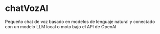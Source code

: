 # chatVozAI
Pequeño chat de voz basado en modelos de lenguaje natural y conectado con un modelo LLM local o moto bajo el API de OpenAI
